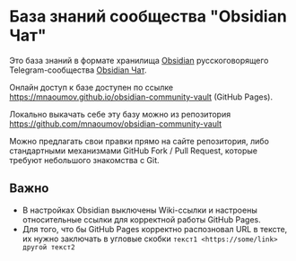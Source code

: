 # База знаний сообщества "Obsidian Чат"

Это база знаний в формате хранилища [Obsidian](http://obsidian.md/) русскоговорящего Telegram-сообщества [Obsidian Чат](https://t.me/obsidian_z).

Онлайн доступ к базе доступен по ссылке <https://mnaoumov.github.io/obsidian-community-vault> (GitHub Pages).

Локально выкачать себе эту базу можно из репозитория <https://github.com/mnaoumov/obsidian-community-vault>

Можно предлагать свои правки прямо на сайте репозитория, либо стандартными механизмами GitHub Fork / Pull Request, которые требуют небольшого знакомства с Git.

## Важно

- В настройках Obsidian выключены Wiki-ссылки и настроены относительные ссылки для корректной работы GitHub Pages.
- Для того, что бы GitHub Pages корректно распозновал URL в тексте, их нужно заключать в угловые скобки  `текст1 <https://some/link> другой текст2`
